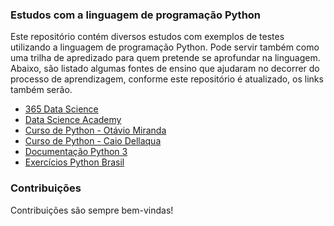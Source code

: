 ### Estudos com a linguagem de programação Python

Este repositório contém diversos estudos com exemplos de testes utilizando a linguagem de programação Python. Pode servir também como uma trilha de apredizado para quem pretende se aprofundar na linguagem. Abaixo, são listado algumas fontes de ensino que ajudaram no decorrer do processo de aprendizagem, conforme este repositório é atualizado, os links também serão.

* [365 Data Science](https://365datascience.com/)
* [Data Science Academy](https://www.datascienceacademy.com.br/)
* [Curso de Python - Otávio Miranda](https://www.youtube.com/watch?v=BIhxq1ZszY4&list=PLbIBj8vQhvm0ayQsrhEf-7-8JAj-MwmPr)
* [Curso de Python - Caio Dellaqua](https://www.youtube.com/watch?v=HvgOMjCXMGo&list=PLnHC9X5I2m1_BHFb8rS950nCZXpua3Dj3)
* [Documentação Python 3](https://docs.python.org/3.7/tutorial/index.html)
* [Exercícios Python Brasil](https://wiki.python.org.br/ListaDeExercicios)

### Contribuições

Contribuições são sempre bem-vindas!